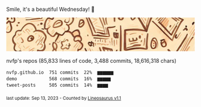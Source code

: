 Smile, it's a beautiful Wednesday! 🌺

![banner](https://github.com/nvfp/nvfp/raw/main/banner.jpg)

nvfp's repos (85,833 lines of code, 3,488 commits, 18,616,318 chars)

```txt
nvfp.github.io  751 commits  22%  ▆▆▆▆▆▆
demo            568 commits  16%  ▆▆▆▆▆
tweet-posts     505 commits  14%  ▆▆▆▆
```

<sub>last update: Sep 13, 2023 - Counted by [Lineosaurus v1.1](https://github.com/Lineosaurus/Lineosaurus)</sub>